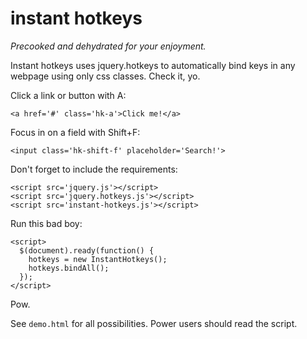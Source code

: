 # instant hotkeys

_Precooked and dehydrated for your enjoyment._

Instant hotkeys uses jquery.hotkeys to automatically bind keys in any webpage using only css classes. Check it, yo.

Click a link or button with A:

    <a href='#' class='hk-a'>Click me!</a>

Focus in on a field with Shift+F:

    <input class='hk-shift-f' placeholder='Search!'>

Don't forget to include the requirements:

    <script src='jquery.js'></script>
    <script src='jquery.hotkeys.js'></script>
    <script src='instant-hotkeys.js'></script>

Run this bad boy:

    <script>
      $(document).ready(function() {
        hotkeys = new InstantHotkeys();
        hotkeys.bindAll();
      });
    </script>

Pow.

See `demo.html` for all possibilities. Power users should read the script.


